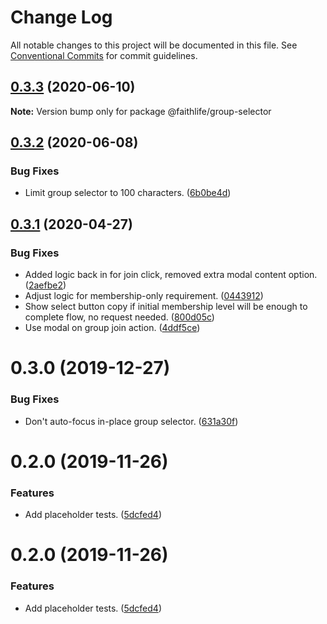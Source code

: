# Change Log

All notable changes to this project will be documented in this file.
See [Conventional Commits](https://conventionalcommits.org) for commit guidelines.

## [0.3.3](https://git.faithlife.dev/Logos/FaithlifeEquipment/compare/@faithlife/group-selector@0.3.2...@faithlife/group-selector@0.3.3) (2020-06-10)

**Note:** Version bump only for package @faithlife/group-selector





## [0.3.2](https://git.faithlife.dev/Logos/FaithlifeEquipment/compare/@faithlife/group-selector@0.3.1...@faithlife/group-selector@0.3.2) (2020-06-08)


### Bug Fixes

* Limit group selector to 100 characters. ([6b0be4d](https://git.faithlife.dev/Logos/FaithlifeEquipment/commits/6b0be4d558e088c458cbf8dd236f264f398fbf4c))





## [0.3.1](https://git.faithlife.dev/Logos/FaithlifeEquipment/compare/@faithlife/group-selector@0.3.0...@faithlife/group-selector@0.3.1) (2020-04-27)


### Bug Fixes

* Added logic back in for join click, removed extra modal content option. ([2aefbe2](https://git.faithlife.dev/Logos/FaithlifeEquipment/commits/2aefbe23a3d901ca6386885c67abf16b79938c2d))
* Adjust logic for membership-only requirement. ([0443912](https://git.faithlife.dev/Logos/FaithlifeEquipment/commits/0443912e3424b285b5fe57e2c9e9204c2582a87a))
* Show select button copy if initial membership level will be enough to complete flow, no request needed. ([800d05c](https://git.faithlife.dev/Logos/FaithlifeEquipment/commits/800d05cedbd360bfffb0f96a61f35431d7a88866))
* Use modal on group join action. ([4ddf5ce](https://git.faithlife.dev/Logos/FaithlifeEquipment/commits/4ddf5ce87cc07f2a2dbbc4a0855454c8563a32ed))





# 0.3.0 (2019-12-27)


### Bug Fixes

* Don't auto-focus in-place group selector. ([631a30f](https://git.faithlife.dev/Logos/FaithlifeEquipment/commits/631a30fed97a9212d77a99ab346308874d6f8e34))



# 0.2.0 (2019-11-26)


### Features

* Add placeholder tests. ([5dcfed4](https://git.faithlife.dev/Logos/FaithlifeEquipment/commits/5dcfed4828701339822fe749e8ab4919d348736b))





# 0.2.0 (2019-11-26)


### Features

* Add placeholder tests. ([5dcfed4](https://git.faithlife.dev/Logos/FaithlifeEquipment/commits/5dcfed4828701339822fe749e8ab4919d348736b))
